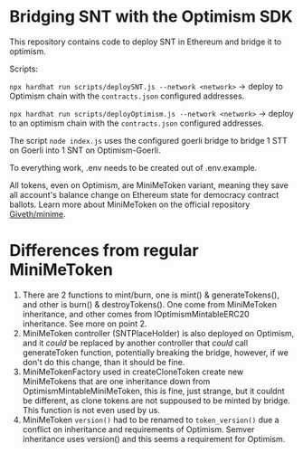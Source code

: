 # Bridging SNT with the Optimism SDK

This repository contains code to deploy SNT in Ethereum and bridge it to optimism.

Scripts:

`npx hardhat run scripts/deploySNT.js --network <network>` -> deploy to Optimism chain with the `contracts.json`
configured addresses.

`npx hardhat run scripts/deployOptimism.js --network <network>` -> deploy to an optimism chain with the `contracts.json`
configured addresses.

The script `node index.js` uses the configured goerli bridge to bridge 1 STT on Goerli into 1 SNT on Optimism-Goerli.

To everything work, .env needs to be created out of .env.example.

All tokens, even on Optimism, are MiniMeToken variant, meaning they save all account's balance change on Ethereum state
for democracy contract ballots. Learn more about MiniMeToken on the official repository
[Giveth/minime](https://github.com/Giveth/minime).

# Differences from regular MiniMeToken

1. There are 2 functions to mint/burn, one is mint() & generateTokens(), and other is burn() & destroyTokens(). One come
   from MiniMeToken inheritance, and other comes from IOptimismMintableERC20 inheritance. See more on point 2.
2. MiniMeToken controller (SNTPlaceHolder) is also deployed on Optimism, and it _could_ be replaced by another
   controller that _could_ call generateToken function, potentially breaking the bridge, however, if we don't do this
   change, than it should be fine.
3. MiniMeTokenFactory used in createCloneToken create new MiniMeTokens that are one inheritance down from
   OptimismMintableMiniMeToken, this is fine, just strange, but it couldnt be different, as clone tokens are not
   suppoused to be minted by bridge. This function is not even used by us.
4. MiniMeToken `version()` had to be renamed to `token_version()` due a conflict on inheritance and requirements of
   Optimism. Semver inheritance uses version() and this seems a requirement for Optimism.
